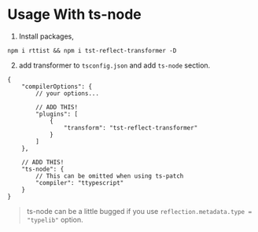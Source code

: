 # Usage With ts-node

1. Install packages,
```
npm i rttist && npm i tst-reflect-transformer -D
```
2. add transformer to `tsconfig.json` and add `ts-node` section.
```json5
{
    "compilerOptions": {
        // your options...

        // ADD THIS!
        "plugins": [
            {
                "transform": "tst-reflect-transformer"
            }
        ]
    },
    
    // ADD THIS!
    "ts-node": {
        // This can be omitted when using ts-patch
        "compiler": "ttypescript"
    }
}
```

> ts-node can be a little bugged if you use `reflection.metadata.type = "typelib"` option.